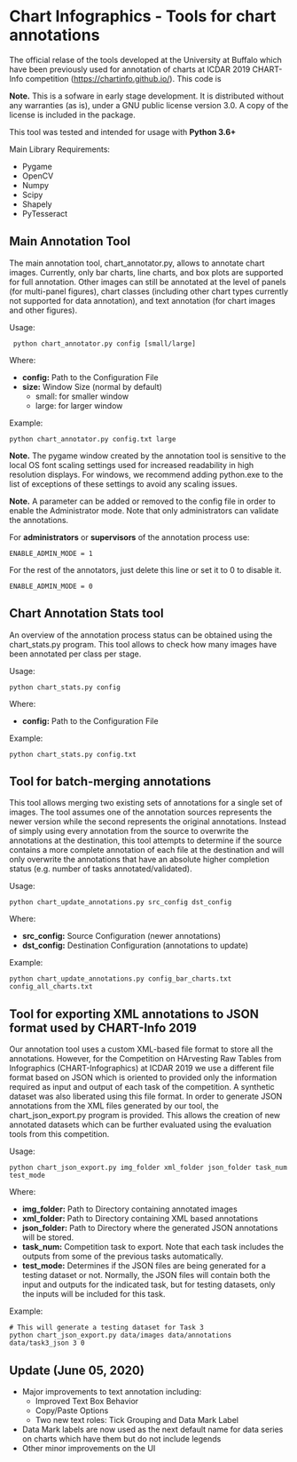 # Chart Infographics - Tools for chart annotations

The official relase of the tools developed at the University at Buffalo which have been previously used for annotation of charts at ICDAR 2019 CHART-Info competition (https://chartinfo.github.io/). This code is 

**Note.** This is a sofware in early stage development. It is distributed without any warranties (as is), under a GNU public license version 3.0. A copy of the license is included in the package. 

This tool was tested and intended for usage with **Python 3.6+**

Main Library Requirements:

 - Pygame
 - OpenCV
 - Numpy 
 - Scipy
 - Shapely
 - PyTesseract
  

## Main Annotation Tool 

The main annotation tool, chart_annotator.py, allows to annotate chart images. Currently, only bar charts, line charts, and box plots are supported for full annotation. Other images can still be annotated at the level of panels (for multi-panel figures), chart classes (including other chart types currently not supported for data annotation), and text annotation (for chart images and other figures). 

Usage: 

     python chart_annotator.py config [small/large]
	 
Where:

 - **config:** Path to the Configuration File
 - **size:** Window Size (normal by default)
 	 - small: for smaller window
     - large: for larger window

Example:

	python chart_annotator.py config.txt large


**Note.** The pygame window created by the annotation tool is sensitive to the local OS font scaling settings used for increased readability in high resolution displays. For windows, we recommend adding python.exe to the list of exceptions of these settings to avoid any scaling issues.

**Note.** A parameter can be added or removed to the config file in order to enable the Administrator mode. Note that only administrators can validate the annotations. 

For **administrators** or **supervisors** of the annotation process use: 

	ENABLE_ADMIN_MODE = 1

For the rest of the annotators, just delete this line or set it to 0 to disable it. 

	ENABLE_ADMIN_MODE = 0      

## Chart Annotation Stats tool

An overview of the annotation process status can be obtained using the chart_stats.py program. This tool allows to check how many images have been annotated per class per stage. 

Usage: 

	python chart_stats.py config

Where:
 
- **config:** Path to the Configuration File

Example:

	python chart_stats.py config.txt

## Tool for batch-merging annotations

This tool allows merging two existing sets of annotations for a single set of images. The tool assumes one of the annotation sources represents the newer version while the second represents the original annotations. Instead of simply using every annotation from the source to overwrite the annotations at the destination, this tool attempts to determine if the source contains a more complete annotation of each file at the destination and will only overwrite the annotations that have an absolute higher completion status (e.g. number of tasks annotated/validated).  

Usage:

	python chart_update_annotations.py src_config dst_config

Where:

 - **src_config:**	Source Configuration (newer annotations)
 - **dst_config:**  Destination Configuration (annotations to update)

Example:

	python chart_update_annotations.py config_bar_charts.txt config_all_charts.txt

## Tool for exporting XML annotations to JSON format used by CHART-Info 2019

Our annotation tool uses a custom XML-based file format to store all the annotations. However, for the Competition on HArvesting Raw Tables from Infographics (CHART-Infographics) at ICDAR 2019 we use a different file format based on JSON which is oriented to provided only the information required as input and output of each task of the competition. A synthetic dataset was also liberated using this file format. In order to generate JSON annotations from the XML files generated by our tool, the     chart_json_export.py program is provided. This allows the creation of new annotated datasets which can be further evaluated using the evaluation tools from this competition. 

Usage: 

	python chart_json_export.py img_folder xml_folder json_folder task_num test_mode

Where:

 - **img_folder:** 	Path to Directory containing annotated images 
 - **xml_folder:** 	Path to Directory containing XML based annotations 
 - **json_folder:** Path to Directory where the generated JSON annotations will be stored. 
 - **task_num:** 	Competition task to export. Note that each task includes the outputs from some of the previous tasks automatically.   
 - **test_mode:** Determines if the JSON files are being generated for a testing dataset or not. Normally, the JSON files will contain both the input and outputs for the indicated task, but for testing datasets, only the inputs will be included for this task.
 
Example:

	# This will generate a testing dataset for Task 3  
	python chart_json_export.py data/images data/annotations data/task3_json 3 0

## Update (June 05, 2020)
  - Major improvements to text annotation including:
    - Improved Text Box Behavior
    - Copy/Paste Options
    - Two new text roles: Tick Grouping and Data Mark Label
  - Data Mark labels are now used as the next default name for data series on charts
    which have them but do not include legends
  - Other minor improvements on the UI
   

	 
